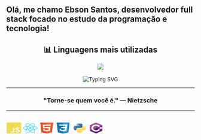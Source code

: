 ## Olá, me chamo Ebson Santos, desenvolvedor full stack focado no estudo da programação e tecnologia!


<h2 align="center">📊 Linguagens mais utilizadas</h2>

<div align="center">
  <img height="180em" src="https://github-readme-stats.vercel.app/api/top-langs/?username=EbsonO-santos&layout=compact&langs_count=7&theme=algolia"/>
</div>


<p align="center">
  <img src="https://readme-typing-svg.herokuapp.com?lines=Você.aíduvidando.do.seu.pontencial.e.as.pessoas.lá.fora.impressionadas.com.o.tanto.que.você.já.fez!; !&font=Verdana&duration=2000&pause=100&color=11B4F7&center=true&width=280&height=40" alt="Typing SVG" />
</p>

---

<h3 align="center">"Torne-se quem você é." — Nietzsche</h3>

---

<div style="display: inline_block"><br>
  <img align="center" alt="Rafa-Js" height="30" width="40" src="https://raw.githubusercontent.com/devicons/devicon/master/icons/javascript/javascript-plain.svg">
  <img align="center" alt="Rafa-React" height="30" width="40" src="https://raw.githubusercontent.com/devicons/devicon/master/icons/react/react-original.svg">
  <img align="center" alt="Rafa-HTML" height="30" width="40" src="https://raw.githubusercontent.com/devicons/devicon/master/icons/html5/html5-original.svg">
  <img align="center" alt="Rafa-CSS" height="30" width="40" src="https://raw.githubusercontent.com/devicons/devicon/master/icons/css3/css3-original.svg">
  <img align="center" alt="Rafa-Python" height="30" width="40" src="https://raw.githubusercontent.com/devicons/devicon/master/icons/python/python-original.svg">
  <img align="center" alt="Rafa-Csharp" height="30" width="40" src="https://raw.githubusercontent.com/devicons/devicon/master/icons/csharp/csharp-original.svg">
</div>
  
  ##
 

